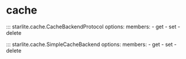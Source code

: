 # cache

::: starlite.cache.CacheBackendProtocol
    options:
        members:
            - get
            - set
            - delete

::: starlite.cache.SimpleCacheBackend
    options:
        members:
            - get
            - set
            - delete

